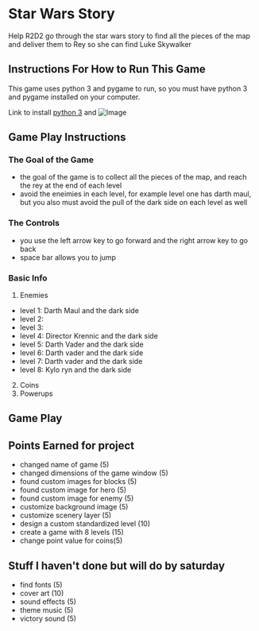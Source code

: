 # Star Wars Story

Help R2D2 go through the star wars story to find all the pieces of the map and deliver them to Rey so she can find Luke Skywalker

## Instructions For How to Run This Game

This game uses python 3 and pygame to run, so you must have python 3 and pygame installed on your computer.

Link to install [python 3](https://www.python.org/downloads/) and ![Image](src)




## Game Play Instructions

### The Goal of the Game
-  the goal of the game is to collect all the pieces of the map, and reach the rey at the end of each level
- avoid the eneimies in each level, for example level one has darth maul, but you also must avoid the pull of the dark side on each level as well

### The Controls
- you use the left arrow key to go forward and the right arrow key to go back
- space bar allows you to jump

### Basic Info

1. Enemies
  - level 1: Darth Maul and the dark side
  - level 2: 
  - level 3:
  - level 4: Director Krennic and the dark side
  - level 5: Darth Vader and the dark side
  - level 6: Darth vader and the dark side
  - level 7: Darth vader and the dark side
  - level 8: Kylo ryn and the dark side
2. Coins
3. Powerups

## Game Play 


## Points Earned for project

- changed name of game (5)
- changed dimensions of the game window (5)
- found custom images for blocks (5)
- found custom image for hero (5)
- found custom image for enemy (5)
- customize background image (5)
- customize scenery layer (5)
- design a custom standardized level (10)
- create a game with 8 levels (15)
- change point value for coins(5)

## Stuff I haven't done but will do by saturday

- find fonts (5)
- cover art (10)
- sound effects (5)
- theme music (5)
- victory sound (5)
